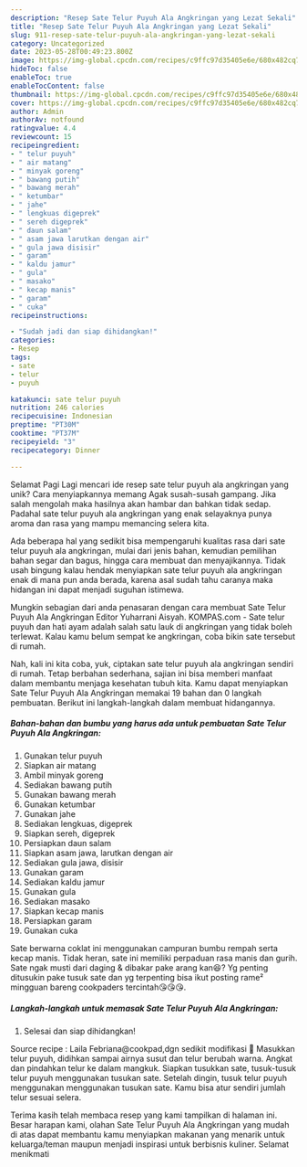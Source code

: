 ```yaml
---
description: "Resep Sate Telur Puyuh Ala Angkringan yang Lezat Sekali"
title: "Resep Sate Telur Puyuh Ala Angkringan yang Lezat Sekali"
slug: 911-resep-sate-telur-puyuh-ala-angkringan-yang-lezat-sekali
category: Uncategorized
date: 2023-05-28T00:49:23.800Z
image: https://img-global.cpcdn.com/recipes/c9ffc97d35405e6e/680x482cq70/sate-telur-puyuh-ala-angkringan-foto-resep-utama.jpg
hideToc: false
enableToc: true
enableTocContent: false
thumbnail: https://img-global.cpcdn.com/recipes/c9ffc97d35405e6e/680x482cq70/sate-telur-puyuh-ala-angkringan-foto-resep-utama.jpg
cover: https://img-global.cpcdn.com/recipes/c9ffc97d35405e6e/680x482cq70/sate-telur-puyuh-ala-angkringan-foto-resep-utama.jpg
author: Admin
authorAv: notfound
ratingvalue: 4.4
reviewcount: 15
recipeingredient:
- " telur puyuh"
- " air matang"
- " minyak goreng"
- " bawang putih"
- " bawang merah"
- " ketumbar"
- " jahe"
- " lengkuas digeprek"
- " sereh digeprek"
- " daun salam"
- " asam jawa larutkan dengan air"
- " gula jawa disisir"
- " garam"
- " kaldu jamur"
- " gula"
- " masako"
- " kecap manis"
- " garam"
- " cuka"
recipeinstructions:

- "Sudah jadi dan siap dihidangkan!"
categories:
- Resep
tags:
- sate
- telur
- puyuh

katakunci: sate telur puyuh 
nutrition: 246 calories
recipecuisine: Indonesian
preptime: "PT30M"
cooktime: "PT37M"
recipeyield: "3"
recipecategory: Dinner

---
```



Selamat Pagi Lagi mencari ide resep sate telur puyuh ala angkringan yang unik? Cara menyiapkannya memang Agak susah-susah gampang. Jika salah mengolah maka hasilnya akan hambar dan bahkan tidak sedap. Padahal sate telur puyuh ala angkringan yang enak selayaknya punya aroma dan rasa yang mampu memancing selera kita.


Ada beberapa hal yang sedikit bisa mempengaruhi kualitas rasa dari sate telur puyuh ala angkringan, mulai dari jenis bahan, kemudian pemilihan bahan segar dan bagus, hingga cara membuat dan menyajikannya. Tidak usah bingung kalau hendak menyiapkan sate telur puyuh ala angkringan enak di mana pun anda berada, karena asal sudah tahu caranya maka hidangan ini dapat menjadi suguhan istimewa.

Mungkin sebagian dari anda penasaran dengan cara membuat Sate Telur Puyuh Ala Angkringan Editor Yuharrani Aisyah. KOMPAS.com - Sate telur puyuh dan hati ayam adalah salah satu lauk di angkringan yang tidak boleh terlewat. Kalau kamu belum sempat ke angkringan, coba bikin sate tersebut di rumah.


Nah, kali ini kita coba, yuk, ciptakan sate telur puyuh ala angkringan sendiri di rumah. Tetap berbahan sederhana, sajian ini bisa memberi manfaat dalam membantu menjaga kesehatan tubuh kita. Kamu dapat menyiapkan Sate Telur Puyuh Ala Angkringan memakai 19 bahan dan 0 langkah pembuatan. Berikut ini langkah-langkah dalam membuat hidangannya.

<!--inarticleads1-->

##### Bahan-bahan dan bumbu yang harus ada untuk pembuatan Sate Telur Puyuh Ala Angkringan:

1. Gunakan  telur puyuh
1. Siapkan  air matang
1. Ambil  minyak goreng
1. Sediakan  bawang putih
1. Gunakan  bawang merah
1. Gunakan  ketumbar
1. Gunakan  jahe
1. Sediakan  lengkuas, digeprek
1. Siapkan  sereh, digeprek
1. Persiapkan  daun salam
1. Siapkan  asam jawa, larutkan dengan air
1. Sediakan  gula jawa, disisir
1. Gunakan  garam
1. Sediakan  kaldu jamur
1. Gunakan  gula
1. Sediakan  masako
1. Siapkan  kecap manis
1. Persiapkan  garam
1. Gunakan  cuka


Sate berwarna coklat ini menggunakan campuran bumbu rempah serta kecap manis. Tidak heran, sate ini memiliki perpaduan rasa manis dan gurih. Sate ngak musti dari daging &amp; dibakar pake arang kan😆? Yg penting ditusukin pake tusuk sate dan yg terpenting bisa ikut posting rame² mingguan bareng cookpaders tercintah😘😘😘. 

<!--inarticleads2-->

##### Langkah-langkah untuk memasak Sate Telur Puyuh Ala Angkringan:


1. Selesai dan siap dihidangkan!

Source recipe : Laila Febriana@cookpad,dgn sedikit modifikasi 🙏 Masukkan telur puyuh, didihkan sampai airnya susut dan telur berubah warna. Angkat dan pindahkan telur ke dalam mangkuk. Siapkan tusukkan sate, tusuk-tusuk telur puyuh menggunakan tusukan sate. Setelah dingin, tusuk telur puyuh menggunakan menggunakan tusukan sate. Kamu bisa atur sendiri jumlah telur sesuai selera. 

Terima kasih telah membaca resep yang kami tampilkan di halaman ini. Besar harapan kami, olahan Sate Telur Puyuh Ala Angkringan yang mudah di atas dapat membantu kamu menyiapkan makanan yang menarik untuk keluarga/teman maupun menjadi inspirasi untuk berbisnis kuliner. Selamat menikmati
